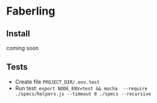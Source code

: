 # Faberling

## Install ##
coming soon

## Tests ##

 - Create file `PROJECT_DIR/.env.test` 
 - Run test: `export NODE_ENV=test && mocha  --require ./specs/helpers.js --timeout 0 ./specs --recursive`

